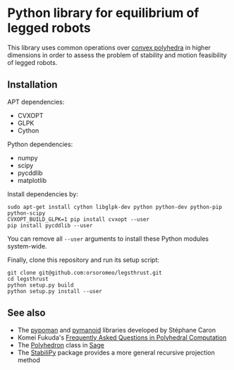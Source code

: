 # Python library for equilibrium of legged robots

This library uses common operations over [convex
polyhedra](https://en.wikipedia.org/wiki/Convex_polyhedron) in higher dimensions in order to assess the problem of stability and motion feasibility of legged robots.

## Installation
APT dependencies:
- CVXOPT
- GLPK
- Cython

Python dependencies:
- numpy
- scipy
- pycddlib
- matplotlib

Install dependencies by:
```
sudo apt-get install cython libglpk-dev python python-dev python-pip python-scipy
CVXOPT_BUILD_GLPK=1 pip install cvxopt --user
pip install pycddlib --user
```
You can remove all ``--user`` arguments to install these Python modules system-wide.

Finally, clone this repository and run its setup script:
```
git clone git@github.com:orsoromeo/legsthrust.git
cd legsthrust
python setup.py build
python setup.py install --user
```

## See also

- The [pypoman](https://github.com/stephane-caron/pypoman) and [pymanoid](https://github.com/stephane-caron/pymanoid) libraries developed by Stéphane Caron
- Komei Fukuda's [Frequently Asked Questions in Polyhedral Computation](http://www.cs.mcgill.ca/~fukuda/soft/polyfaq/polyfaq.html)
- The
  [Polyhedron](http://doc.sagemath.org/html/en/reference/discrete_geometry/sage/geometry/polyhedron/constructor.html) class in [Sage](http://www.sagemath.org/)
- The [StabiliPy](https://github.com/haudren/stabilipy) package provides a more
  general recursive projection method

